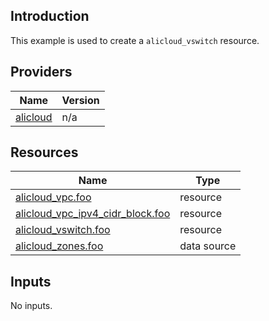 <!-- BEGIN_TF_DOCS -->
## Introduction

This example is used to create a `alicloud_vswitch` resource.

## Providers

| Name | Version |
|------|---------|
| <a name="provider_alicloud"></a> [alicloud](#provider\_alicloud) | n/a |

## Resources

| Name | Type |
|------|------|
| [alicloud_vpc.foo](https://registry.terraform.io/providers/aliyun/alicloud/latest/docs/resources/vpc) | resource |
| [alicloud_vpc_ipv4_cidr_block.foo](https://registry.terraform.io/providers/aliyun/alicloud/latest/docs/resources/vpc_ipv4_cidr_block) | resource |
| [alicloud_vswitch.foo](https://registry.terraform.io/providers/aliyun/alicloud/latest/docs/resources/vswitch) | resource |
| [alicloud_zones.foo](https://registry.terraform.io/providers/aliyun/alicloud/latest/docs/data-sources/zones) | data source |

## Inputs

No inputs.
<!-- END_TF_DOCS -->    